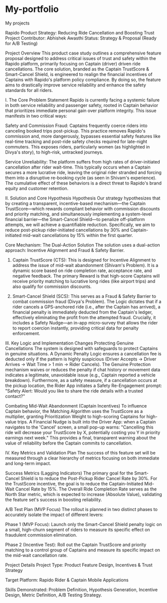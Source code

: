 # My-portfolio
My projects
 
Rapido Product Strategy: Reducing Ride Cancellation and Boosting Trust
Project Contributor: Abhishek Awasthi
Status: Strategy & Proposal (Ready for A/B Testing)

Project Overview
This product case study outlines a comprehensive feature proposal designed to address critical issues of trust and safety within the Rapido platform, primarily focusing on Captain (driver) driven ride cancellations. The core solution, branded as the Captain TrustScore & Smart-Cancel Shield, is engineered to realign the financial incentives of Captains with Rapido's platform policy compliance. By doing so, the feature aims to drastically improve service reliability and enhance the safety standards for all riders.

I. The Core Problem Statement
Rapido is currently facing a systemic failure in both service reliability and passenger safety, rooted in Captain behavior that prioritizes immediate personal gain over platform integrity. This issue manifests in two critical ways:

Safety and Commission Fraud: Captains frequently coerce riders into canceling booked trips post-pickup. This practice removes Rapido's commission and, more dangerously, bypasses essential safety features like real-time tracking and post-ride safety checks required for late-night commuters. This exposes riders, particularly women (as highlighted in Divya's story), to high-risk, untracked journeys.

Service Unreliability: The platform suffers from high rates of driver-initiated cancellation after rider wait-time. This typically occurs when a Captain secures a more lucrative ride, leaving the original rider stranded and forcing them into a disruptive re-booking cycle (as seen in Shivam's experience). The cumulative effect of these behaviors is a direct threat to Rapido's brand equity and customer retention.

 II. Solution and Core Hypothesis
Hypothesis
Our strategy hypothesizes that by creating a transparent, incentive-based mechanism—the Captain TrustScore—which rewards compliant behavior with commission discounts and priority matching, and simultaneously implementing a system-level financial barrier—the Smart-Cancel Shield—to penalize off-platform attempts, we will achieve a quantifiable reduction. Specifically, we aim to reduce post-pickup rider-initiated cancellations by 30% and Captain-initiated mid-wait cancellations by 15% within the first quarter.

Core Mechanism: The Dual-Action Solution
The solution uses a dual-action approach: Incentive Alignment and Fraud & Safety Barrier.

1. Captain TrustScore (CTS): This is designed for Incentive Alignment to address the issue of mid-wait abandonment (Shivam's Problem). It is a dynamic score based on ride completion rate, acceptance rate, and negative feedback. The primary Reward is that high-score Captains will receive priority matching to lucrative long rides (like airport trips) and also qualify for commission discounts.

2. Smart-Cancel Shield (SCS): This serves as a Fraud & Safety Barrier to combat commission fraud (Divya's Problem). The Logic dictates that if a rider cancels a GPS-anchored ride (i.e., after the Captain has arrived), a financial penalty is immediately deducted from the Captain's ledger, effectively eliminating the profit from the attempted fraud. Crucially, it includes a Safety Nudge—an in-app micro-survey that allows the rider to report coercion instantly, providing critical data for penalty enforcement.

 III. Key Logic and Implementation Changes
Protecting Genuine Cancellations
The system is designed with safeguards to protect Captains in genuine situations. A Dynamic Penalty Logic ensures a cancellation fee is deducted only if the pattern is highly suspicious (Driver Accepts → Driver Arrives → Wait Time > 1 min → Rider Cancels). The Genuine Protection mechanism waives or reduces the penalty if chat history or movement data indicates a legitimate, unavoidable issue (e.g., Captain reported a vehicle breakdown). Furthermore, as a safety measure, if a cancellation occurs at the pickup location, the Rider App initiates a Safety Re-Engagement prompt: "Safety Alert: Would you like to share the ride details with a trusted contact?"

Combating Mid-Wait Abandonment (Captain Incentives)
To influence Captain behavior, the Matching Algorithm uses the TrustScore as a multiplier, granting Prioritization Weight to high-scoring Captains for high-value trips. A Financial Nudge is built into the Driver App: when a Captain navigates to the 'Cancel' screen, a small pop-up warns: "Cancelling this ride will decrease your TrustScore by X, potentially costing you Y in priority earnings next week." This provides a final, transparent warning about the value of reliability before the Captain commits to cancellation.

 IV. Key Metrics and Validation Plan
The success of this feature set will be measured through a clear hierarchy of metrics focusing on both immediate and long-term impact.

Success Metrics (Lagging Indicators)
The primary goal for the Smart-Cancel Shield is to reduce the Post-Pickup Rider Cancel Rate by 30%. For the TrustScore incentive, the goal is to reduce the Captain-Initiated Mid-Wait Cancel Rate by 15%. The Overall Ride Completion Rate serves as the North Star metric, which is expected to increase (Absolute Value), validating the feature set's success in boosting reliability.

A/B Test Plan (MVP Focus)
The rollout is planned in two distinct phases to accurately isolate the impact of different levers:

Phase 1 (MVP Focus): Launch only the Smart-Cancel Shield penalty logic on a small, high-churn segment of riders to measure its specific effect on fraudulent commission elimination.

Phase 2 (Incentive Test): Roll out the Captain TrustScore and priority matching to a control group of Captains and measure its specific impact on the mid-wait cancellation rate.

 Project Details
Project Type: Product Feature Design, Incentives & Trust Strategy

Target Platform: Rapido Rider & Captain Mobile Applications

Skills Demonstrated: Problem Definition, Hypothesis Generation, Incentive Design, Metric Definition, A/B Testing Strategy.
